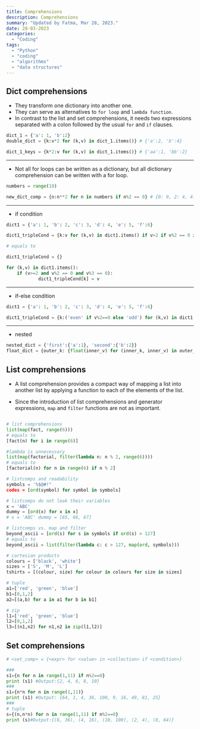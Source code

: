 ```yaml
---
title: Comprehensions
description: Comprehensions
summary: "Updated by Fatma, Mar 28, 2023."
date: 28-03-2023
categories:
  - "Coding"
tags:
  - "Python"
  - "coding"
  - "algorithms"
  - "data structures"
---
```


## Dict comprehensions

- They transform one dictionary into another one.
- They can serve as alternatives to `for loop` and `lambda function`.
- In contrast to the list and set comprehensions, it needs two expressions separated with a colon followed by the usual `for` and `if` clauses.

```python
dict_1 = {'a': 1, 'b':2}
double_dict = {k:v*2 for (k,v) in dict_1.items()} # {'a':2, 'b':4}

dict_1_keys = {k*2:v for (k,v) in dict_1.items()} # {'aa':1, 'bb':2}
```

---

- Not all for loops can be written as a dictionary, but all dictionary comprehension can be written with a for loop.

```python
numbers = range(10)

new_dict_comp = {n:n**2 for n in numbers if n%2 == 0} # {0: 0, 2: 4, 4: 16, 6: 36, 8: 64}
```

---

- if condition

```python
dict1 = {'a': 1, 'b': 2, 'c': 3, 'd': 4, 'e': 5, 'f':6}

dict1_tripleCond = {k:v for (k,v) in dict1.items() if v>2 if v%2 == 0 if v%3 == 0}

# equals to

dict1_tripleCond = {}

for (k,v) in dict1.items():
    if (v>=2 and v%2 == 0 and v%3 == 0):
            dict1_tripleCond[k] = v
```

---

- if-else condition

```python
dict1 = {'a': 1, 'b': 2, 'c': 3, 'd': 4, 'e': 5, 'f':6}

dict1_tripleCond = {k:('even' if v%2==0 else 'odd') for (k,v) in dict1.items()}
```

---

- nested

```python
nested_dict = {'first':{'a':1}, 'second':{'b':2}}
float_dict = {outer_k: {float(inner_v) for (inner_k, inner_v) in outer_v.items()} for (outer_k, outer_v) in nested_dict.items()}
```

## List comprehensions

- A list comprehension provides a compact way of mapping a list into another list by applying a function to each of the elements of the list.

- Since the introduction of list comprehensions and generator expressions, `map` and `filter` functions are not as important.

```python

# list comprehensions
list(map(fact, range(6)))
# equals to
[fact(n) for i in range(6)]

#lambda is unnecessary
list(map(factorial, filter(lambda n: n % 2, range(6))))
# equals to
[factorial(n) for n in range(6) if n % 2]
```

```python
# listcomps and readability
symbols = '%$@#!"
codes = [ord(symbol) for symbol in symbols]

# listcomps do not leak their variables
x = 'ABC'
dummy = [ord(x) for x in x]
# x = 'ABC' dummy = [65, 66, 67]

# listcomps vs. map and filter
beyond_ascii = [ord(s) for s in symbols if ord(s) > 127]
# equals to
beyond_ascii = list(filter(lambda c: c > 127, map(ord, symbols)))

# cartesian products
colours = ['black', 'white']
sizes = ['S', 'M', 'L']
tshirts = [(colour, size) for colour in colours for size in sizes]

# tuple
a1=['red', 'green', 'blue']
b1=[0,1,2]
a2=[(a,b) for a in a1 for b in b1]

# zip
l1=['red', 'green', 'blue']
l2=[0,1,2]
l3=[(n1,n2) for n1,n2 in zip(l1,l2)]
```

## Set comprehensions

```python
# <set_comp> = {<expr> for <value> in <collection> if <condition>}

###
s1={n for n in range(1,11) if n%2==0}
print (s1) #Output:{2, 4, 6, 8, 10}
###
s1={n*n for n in range(1,11)}
print (s1) #Output: {64, 1, 4, 36, 100, 9, 16, 49, 81, 25}
###
# tuple
s={(n,n*n) for n in range(1,11) if n%2==0}
print (s)#Output:{(6, 36), (4, 16), (10, 100), (2, 4), (8, 64)}
```
